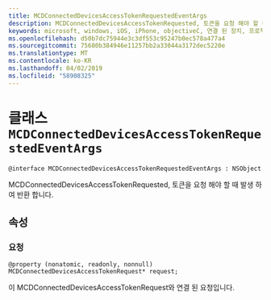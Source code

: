 ```yaml
---
title: MCDConnectedDevicesAccessTokenRequestedEventArgs
description: MCDConnectedDevicesAccessTokenRequested, 토큰을 요청 해야 할 때 발생 하 여 반환 합니다.
keywords: microsoft, windows, iOS, iPhone, objectiveC, 연결 된 장치, 프로젝트 로마
ms.openlocfilehash: d50b7dc75944e3c3df553c95247b0ec578a477a4
ms.sourcegitcommit: 75680b384946e11257bb2a33044a3172dec5220e
ms.translationtype: MT
ms.contentlocale: ko-KR
ms.lasthandoff: 04/02/2019
ms.locfileid: "58908325"
---
```

# <a name="class-mcdconnecteddevicesaccesstokenrequestedeventargs"></a>클래스 `MCDConnectedDevicesAccessTokenRequestedEventArgs` 

```
@interface MCDConnectedDevicesAccessTokenRequestedEventArgs : NSObject
```  

MCDConnectedDevicesAccessTokenRequested, 토큰을 요청 해야 할 때 발생 하 여 반환 합니다. 

## <a name="properties"></a>속성

### <a name="request"></a>요청
`@property (nonatomic, readonly, nonnull) MCDConnectedDevicesAccessTokenRequest* request;`

이 MCDConnectedDevicesAccessTokenRequest와 연결 된 요청입니다.